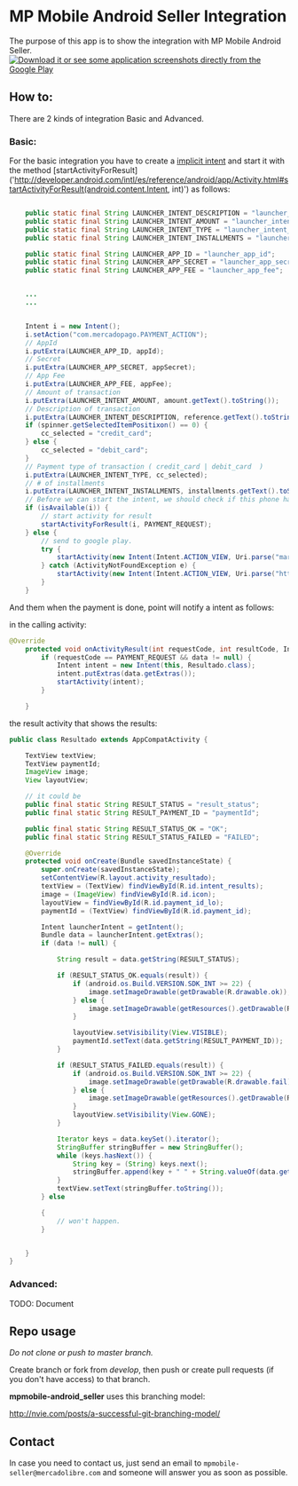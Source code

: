 
# MP Mobile Android Seller Integration

The purpose of this app is to show the integration with  MP Mobile Android Seller.
[![Download it or see some application screenshots directly from the Google Play](http://developer.android.com/images/brand/en_generic_rgb_wo_60.png "Download it or see some application screenshots directly from the Google Play")](https://play.google.com/store/apps/details?id=com.mercadopago.merchant)

## How to:

There are 2 kinds of integration Basic and Advanced.

### Basic:


For the basic integration you have to create a [implicit intent](http://developer.android.com/intl/es/guide/components/intents-filters.html#ExampleSend) and start it with the method [startActivityForResult]('http://developer.android.com/intl/es/reference/android/app/Activity.html#startActivityForResult(android.content.Intent, int)') as follows:

```java

    public static final String LAUNCHER_INTENT_DESCRIPTION = "launcher_intent_description";
    public static final String LAUNCHER_INTENT_AMOUNT = "launcher_intent_amount";
    public static final String LAUNCHER_INTENT_TYPE = "launcher_intent_type";
    public static final String LAUNCHER_INTENT_INSTALLMENTS = "launcher_intent_installments";

    public static final String LAUNCHER_APP_ID = "launcher_app_id";
    public static final String LAUNCHER_APP_SECRET = "launcher_app_secret";
    public static final String LAUNCHER_APP_FEE = "launcher_app_fee";


    ...
    ...


    Intent i = new Intent();
    i.setAction("com.mercadopago.PAYMENT_ACTION");
    // AppId
    i.putExtra(LAUNCHER_APP_ID, appId);
    // Secret
    i.putExtra(LAUNCHER_APP_SECRET, appSecret);
    // App Fee
    i.putExtra(LAUNCHER_APP_FEE, appFee);
    // Amount of transaction
    i.putExtra(LAUNCHER_INTENT_AMOUNT, amount.getText().toString());
    // Description of transaction
    i.putExtra(LAUNCHER_INTENT_DESCRIPTION, reference.getText().toString());
    if (spinner.getSelectedItemPositixon() == 0) {
        cc_selected = "credit_card";
    } else {
        cc_selected = "debit_card";
    }
    // Payment type of transaction ( credit_card | debit_card  )
    i.putExtra(LAUNCHER_INTENT_TYPE, cc_selected);
    // # of installments
    i.putExtra(LAUNCHER_INTENT_INSTALLMENTS, installments.getText().toString());
    // Before we can start the intent, we should check if this phone handle the intent?
    if (isAvailable(i)) {
        // start activity for result
        startActivityForResult(i, PAYMENT_REQUEST);
    } else {
        // send to google play.
        try {
            startActivity(new Intent(Intent.ACTION_VIEW, Uri.parse("market://details?id=" + getPackageName())));
        } catch (ActivityNotFoundException e) {
            startActivity(new Intent(Intent.ACTION_VIEW, Uri.parse("http://play.google.com/store/apps/details?id=" + getPackageName())));
        }
    }

```

And them when the payment is done, point will notify a intent as follows:

in the calling activity:

```java
@Override
    protected void onActivityResult(int requestCode, int resultCode, Intent data) {
        if (requestCode == PAYMENT_REQUEST && data != null) {
            Intent intent = new Intent(this, Resultado.class);
            intent.putExtras(data.getExtras());
            startActivity(intent);
        }

    }
```

the result activity that shows the results:

```java
public class Resultado extends AppCompatActivity {

    TextView textView;
    TextView paymentId;
    ImageView image;
    View layoutView;

    // it could be
    public final static String RESULT_STATUS = "result_status";
    public final static String RESULT_PAYMENT_ID = "paymentId";

    public final static String RESULT_STATUS_OK = "OK";
    public final static String RESULT_STATUS_FAILED = "FAILED";

    @Override
    protected void onCreate(Bundle savedInstanceState) {
        super.onCreate(savedInstanceState);
        setContentView(R.layout.activity_resultado);
        textView = (TextView) findViewById(R.id.intent_results);
        image = (ImageView) findViewById(R.id.icon);
        layoutView = findViewById(R.id.payment_id_lo);
        paymentId = (TextView) findViewById(R.id.payment_id);

        Intent launcherIntent = getIntent();
        Bundle data = launcherIntent.getExtras();
        if (data != null) {

            String result = data.getString(RESULT_STATUS);

            if (RESULT_STATUS_OK.equals(result)) {
                if (android.os.Build.VERSION.SDK_INT >= 22) {
                    image.setImageDrawable(getDrawable(R.drawable.ok));
                } else {
                    image.setImageDrawable(getResources().getDrawable(R.drawable.ok));
                }

                layoutView.setVisibility(View.VISIBLE);
                paymentId.setText(data.getString(RESULT_PAYMENT_ID));
            }

            if (RESULT_STATUS_FAILED.equals(result)) {
                if (android.os.Build.VERSION.SDK_INT >= 22) {
                    image.setImageDrawable(getDrawable(R.drawable.fail));
                } else {
                    image.setImageDrawable(getResources().getDrawable(R.drawable.fail));
                }
                layoutView.setVisibility(View.GONE);
            }

            Iterator keys = data.keySet().iterator();
            StringBuffer stringBuffer = new StringBuffer();
            while (keys.hasNext()) {
                String key = (String) keys.next();
                stringBuffer.append(key + " " + String.valueOf(data.get(key)));
            }
            textView.setText(stringBuffer.toString());
        } else

        {
            // won't happen.
        }


    }
}
```

### Advanced:

TODO: Document

## Repo usage
*Do not clone or push to master branch.*

Create branch or fork from *develop*, then push or create pull requests (if you don't have access) to that branch.

**mpmobile-android_seller** uses this branching model:

http://nvie.com/posts/a-successful-git-branching-model/

## Contact

In case you need to contact us, just send an email to `mpmobile-seller@mercadolibre.com` and someone will answer you as soon as possible.
